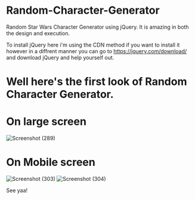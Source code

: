 # Random-Character-Generator
Random Star Wars Character Generator using jQuery.
It is amazing in both the design and execution.

To install jQuery here i'm using the CDN method if you want to install it however in a diffrent manner 
you can go to https://jquery.com/download/ and download jQuery and help yourself out.

# Well here's the first look of Random Character Generator.

# On large screen

![Screenshot (289)](https://user-images.githubusercontent.com/113019349/223951413-55502ac8-3a09-4200-b8a0-4b48d31f0a7d.png)

# On Mobile screen

![Screenshot (303)](https://user-images.githubusercontent.com/113019349/223966814-453aecc9-8728-477b-923e-f72670dfa88c.png)
![Screenshot (304)](https://user-images.githubusercontent.com/113019349/223967059-a3e79de2-9a71-411d-8921-5340633de830.png)




See yaa!

